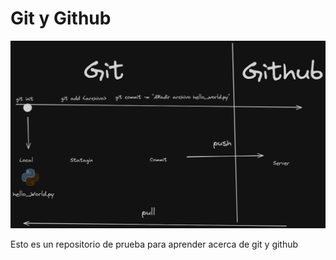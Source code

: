 # Git y Github

![Git y Github](img/git_and_github.png)

Esto es un repositorio de prueba para aprender acerca de git y github
